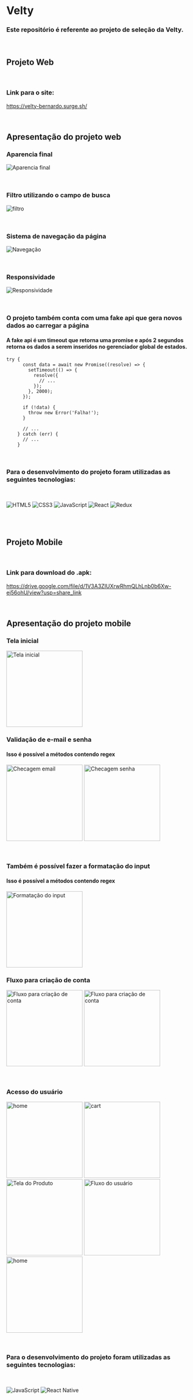 # Velty

### Este repositório é referente ao projeto de seleção da Velty.

<br />

## Projeto Web

<br />

### Link para o site:

https://velty-bernardo.surge.sh/

<br />

## Apresentação do projeto web

### Aparencia final

![Aparencia final](/images/page.png "Aparencia final")

<br />

### Filtro utilizando o campo de busca

![filtro](/images/ezgif.com-gif-maker.gif "filtro")

<br />

### Sistema de navegação da página

![Navegação](/images/ezgif.com-gif-nav.gif "Navegação")

<br />

### Responsividade

![Responsividade](/images/ezgif.com-gif-responsive.gif "Responsividade")

<br />

### O projeto também conta com uma fake api que gera novos dados ao carregar a página

#### A fake api é um timeout que retorna uma promise e após 2 segundos retorna os dados a serem inseridos no gerenciador global de estados.

```
try {
      const data = await new Promise((resolve) => {
        setTimeout(() => {
          resolve({
            // ...
          });
        }, 2000);
      });

      if (!data) {
        throw new Error('Falha!');
      }

      // ...
    } catch (err) {
      // ...
    }
```

<br />

### Para o desenvolvimento do projeto foram utilizadas as seguintes tecnologias:

<br/>

![HTML5](https://img.shields.io/badge/html5-%23E34F26.svg?style=for-the-badge&logo=html5&logoColor=white)
![CSS3](https://img.shields.io/badge/css3-%231572B6.svg?style=for-the-badge&logo=css3&logoColor=white)
![JavaScript](https://img.shields.io/badge/javascript-%23323330.svg?style=for-the-badge&logo=javascript&logoColor=%23F7DF1E)
![React](https://img.shields.io/badge/react-%2320232a.svg?style=for-the-badge&logo=react&logoColor=%2361DAFB)
![Redux](https://img.shields.io/badge/redux-%23593d88.svg?style=for-the-badge&logo=redux&logoColor=white)

</br>

<br />

## Projeto Mobile

<br />

### Link para download do .apk:

https://drive.google.com/file/d/1V3A3ZIUXrwRhmQLhLnb0b6Xw-ej56ohU/view?usp=share_link

<br />

## Apresentação do projeto mobile

### Tela inicial

<img src="./images/landing.png" alt="Tela inicial" width="200"/>

<br />

### Validação de e-mail e senha

#### Isso é possível a métodos contendo regex

<img src="./images/emailcheck.gif" alt="Checagem email" width="200"/> <img src="./images/passwordcheck.gif" alt="Checagem senha" width="200"/>

<br />

### Também é possível fazer a formatação do input

#### Isso é possível a métodos contendo regex

<img src="./images/formater.gif" alt="Formatação do input" width="200"/>

<br />

### Fluxo para criação de conta

<img src="./images/criarconta.gif" alt="Fluxo para criação de conta" width="200"/> <img src="./images/faceid.png" alt="Fluxo para criação de conta" width="200"/>

<br />

### Acesso do usuário

<img src="./images/home.gif" alt="home" width="200"/> <img src="./images/cart.png" alt="cart" width="200"/> <img src="./images/product.gif" alt="Tela do Produto" width="200"/> <img src="./images/finish.gif" alt="Fluxo do usuário" width="200"/> <img src="./images/homepresenting.gif" alt="home" width="200"/>

<br />

### Para o desenvolvimento do projeto foram utilizadas as seguintes tecnologias:

<br/>

![JavaScript](https://img.shields.io/badge/javascript-%23323330.svg?style=for-the-badge&logo=javascript&logoColor=%23F7DF1E)
![React Native](https://img.shields.io/badge/react_native-%2320232a.svg?style=for-the-badge&logo=react&logoColor=%2361DAFB)
